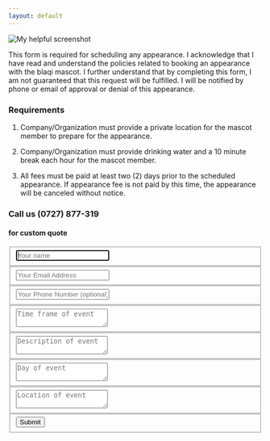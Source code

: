 ```yaml
---
layout: default
---
```


![My helpful screenshot](/startjekyll/img/pose.png)


This form is required for scheduling any appearance. I acknowledge that I have read and understand the policies related to booking
an appearance with the blaqi mascot. I further understand that by completing this form, I am not guaranteed that this request will be fulfilled.
I will be notified by phone or email of approval or denial of this appearance.


### Requirements
1) Company/Organization must provide a private location for the mascot member to prepare for the appearance.

2) Company/Organization must provide drinking water and a 10 minute break each hour for the mascot member.

3) All fees must be paid at least two (2) days prior to the scheduled appearance. If appearance fee is not paid by
this time, the appearance will be canceled without notice.

 <!-- Contact -->
<div class="containerd">  
  <form id="contact" action="https://formspree.io/blaqi@tuta.io" method="post">
    <h3>Call us (0727) 877-319</h3>
    <h4>for custom quote</h4>
    <fieldset>
      <input placeholder="Your name" type="text" name="name" tabindex="1" required autofocus>
    </fieldset>
    <fieldset>
      <input placeholder="Your Email Address" type="email"  name="email" tabindex="2" required>
    </fieldset>
    <fieldset>
      <input placeholder="Your Phone Number (optional)" type="tel"  name="telephone" tabindex="3" >
    </fieldset>
     <fieldset>
      <textarea placeholder="Time frame of event"  name="timeframe" tabindex="4" required></textarea>
    </fieldset>
     <fieldset>
      <textarea placeholder="Description of event"  name="Description" tabindex="5" required></textarea>
    </fieldset>
    <fieldset>
      <textarea placeholder="Day of event"  name="Day of event" tabindex="6" required></textarea>
    </fieldset>
     <fieldset>
      <textarea placeholder="Location of event"  name="Location" tabindex="7" required></textarea>
    </fieldset>
    <fieldset>
      <button name="submit" type="submit" id="contact-submit" data-submit="...Sending">Submit</button>
    </fieldset>
     </form>
</div>
